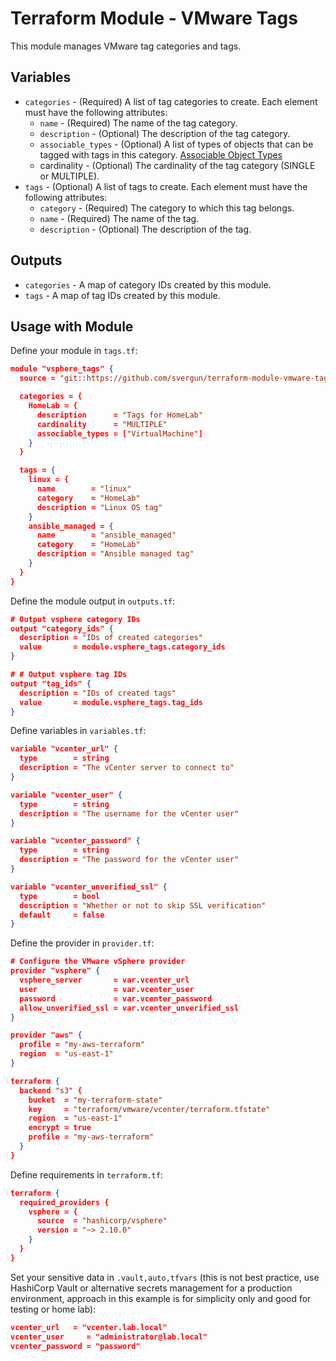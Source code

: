 # Terraform Module - VMware Tags

This module manages VMware tag categories and tags.

## Variables

* `categories` - (Required) A list of tag categories to create. Each element must have the following attributes:
  * `name` - (Required) The name of the tag category.
  * `description` - (Optional) The description of the tag category.
  * `associable_types` - (Optional) A list of types of objects that can be tagged with tags in this category. [Associable Object Types](https://registry.terraform.io/providers/hashicorp/vsphere/latest/docs/resources/tag_category#associable-object-types)
  * cardinality - (Optional) The cardinality of the tag category (SINGLE or MULTIPLE).
* `tags` - (Optional) A list of tags to create. Each element must have the following attributes:
  * `category` - (Required) The category to which this tag belongs.
  * `name` - (Required) The name of the tag.
  * `description` - (Optional) The description of the tag.

## Outputs

* `categories` - A map of category IDs created by this module.
* `tags` - A map of tag IDs created by this module.

## Usage with Module

Define your module in `tags.tf`:

```json
module "vsphere_tags" {
  source = "git::https://github.com/svergun/terraform-module-vmware-tags.git"

  categories = {
    HomeLab = {
      description      = "Tags for HomeLab"
      cardinality      = "MULTIPLE"
      associable_types = ["VirtualMachine"]
    }
  }

  tags = {
    linux = {
      name        = "linux"
      category    = "HomeLab"
      description = "Linux OS tag"
    }
    ansible_managed = {
      name        = "ansible_managed"
      category    = "HomeLab"
      description = "Ansible managed tag"
    }
  }
}
```

Define the module output in `outputs.tf`:

```json
# Output vsphere category IDs
output "category_ids" {
  description = "IDs of created categories"
  value       = module.vsphere_tags.category_ids
}

# # Output vsphere tag IDs
output "tag_ids" {
  description = "IDs of created tags"
  value       = module.vsphere_tags.tag_ids
}
```

Define variables in `variables.tf`:

```json
variable "vcenter_url" {
  type        = string
  description = "The vCenter server to connect to"
}

variable "vcenter_user" {
  type        = string
  description = "The username for the vCenter user"
}

variable "vcenter_password" {
  type        = string
  description = "The password for the vCenter user"
}

variable "vcenter_unverified_ssl" {
  type        = bool
  description = "Whether or not to skip SSL verification"
  default     = false
}
```

Define the provider in `provider.tf`:

```json
# Configure the VMware vSphere provider
provider "vsphere" {
  vsphere_server       = var.vcenter_url
  user                 = var.vcenter_user
  password             = var.vcenter_password
  allow_unverified_ssl = var.vcenter_unverified_ssl
}

provider "aws" {
  profile = "my-aws-terraform"
  region  = "us-east-1"
}

terraform {
  backend "s3" {
    bucket  = "my-terraform-state"
    key     = "terraform/vmware/vcenter/terraform.tfstate"
    region  = "us-east-1"
    encrypt = true
    profile = "my-aws-terraform"
  }
}
```

Define requirements in `terraform.tf`:

```json
terraform {
  required_providers {
    vsphere = {
      source  = "hashicorp/vsphere"
      version = "~> 2.10.0"
    }
  }
}
```

Set your sensitive data in `.vault,auto,tfvars` (this is not best practice, use HashiCorp Vault or alternative secrets management for a production environment, approach in this example is for simplicity only and good for testing or home lab):

```json
vcenter_url   = "vcenter.lab.local"
vcenter_user     = "administrator@lab.local"
vcenter_password = "password"
```

